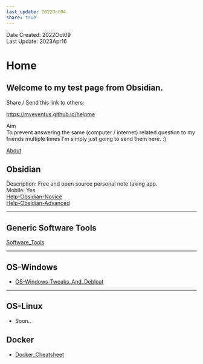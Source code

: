 ```yaml
---  
last_update: 2022Oct04  
share: true    
---  
```

  
Date Created: 2022Oct09  
Last Update: 2023Apr16  
  
  
# Home  
  
## Welcome to my test page from Obsidian.   
  
Share / Send this link to others:  
  
<a href="https://myeventus.github.io/helpme">https://myeventus.github.io/helpme</a>  
  
Aim  
To prevent answering the same (computer / internet) related question to my friends multiple times I'm simply just going to send them here. :)  
  
  
[About](./About.md)  
  
## Obsidian  
Description: Free and open source personal note taking app.  
Mobile: Yes  
[Help-Obsidian-Novice](./Help-Obsidian-Novice.md)  
[Help-Obsidian-Advanced](./Help-Obsidian-Advanced.md)  
  
---  
  
## Generic Software Tools  
[Software_Tools](./Software_Tools.md)  
  
---  
  
## OS-Windows  
- [OS-Windows-Tweaks_And_Debloat](./OS-Windows-Tweaks_And_Debloat.md)  
  
---  
  
## OS-Linux  
- Soon..  
  
## Docker  
- [Docker_Cheatsheet](./Docker_Cheatsheet.md)  

